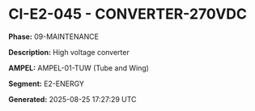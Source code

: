 # CI-E2-045 - CONVERTER-270VDC

**Phase:** 09-MAINTENANCE

**Description:** High voltage converter

**AMPEL:** AMPEL-01-TUW (Tube and Wing)

**Segment:** E2-ENERGY

**Generated:** 2025-08-25 17:27:29 UTC
